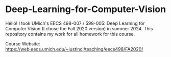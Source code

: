 # Deep-Learning-for-Computer-Vision
Hello! I took UMich's EECS 498-007 / 598-005: Deep Learning for Computer Vision (I chose the Fall 2020 version) in summer 2024. This repository contains my work for all homework for this course.

Course Website: https://web.eecs.umich.edu/~justincj/teaching/eecs498/FA2020/
